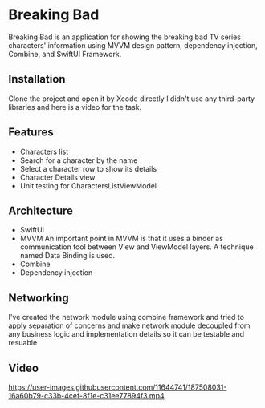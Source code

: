 # Breaking Bad

Breaking Bad is an application for showing the breaking bad TV series characters' information using MVVM design pattern, dependency injection, Combine, and SwiftUI Framework.

## Installation

Clone the project and open it by Xcode directly I didn't use any third-party libraries and here is a video for the task.

## Features

- Characters list
- Search for a character by the name
- Select a character row to show its details
- Character Details view
- Unit testing for CharactersListViewModel


## Architecture

- SwiftUI
- MVVM An important point in MVVM is that it uses a binder as communication tool between View and ViewModel layers. A technique named Data Binding is used.
- Combine
- Dependency injection

## Networking

I've created the network module using combine framework and tried to apply separation of concerns and make network module decoupled from any business logic and implementation details so it can be testable and resuable 

## Video

https://user-images.githubusercontent.com/11644741/187508031-16a60b79-c33b-4cef-8f1e-c31ee77894f3.mp4

